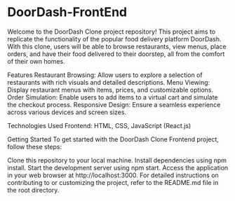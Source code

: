 # DoorDash-FrontEnd
Welcome to the DoorDash Clone project repository! This project aims to replicate the functionality of the popular food delivery platform DoorDash. With this clone, users will be able to browse restaurants, view menus, place orders, and have their food delivered to their doorstep, all from the comfort of their own homes.

Features
Restaurant Browsing: Allow users to explore a selection of restaurants with rich visuals and detailed descriptions.
Menu Viewing: Display restaurant menus with items, prices, and customizable options.
Order Simulation: Enable users to add items to a virtual cart and simulate the checkout process.
Responsive Design: Ensure a seamless experience across various devices and screen sizes.

Technologies Used
Frontend: HTML, CSS, JavaScript (React.js)

Getting Started
To get started with the DoorDash Clone Frontend project, follow these steps:

Clone this repository to your local machine.
Install dependencies using npm install.
Start the development server using npm start.
Access the application in your web browser at http://localhost:3000.
For detailed instructions on contributing to or customizing the project, refer to the README.md file in the root directory.
